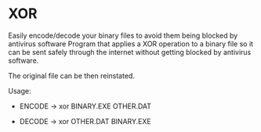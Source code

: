 # XOR

Easily encode/decode your binary files to avoid them being blocked by antivirus software
Program that applies a XOR operation to a binary file so it can be sent safely through the internet without 
getting blocked by antivirus software. 

The original file can be then reinstated. 

Usage:

* ENCODE -> xor BINARY.EXE OTHER.DAT

* DECODE -> xor OTHER.DAT BINARY.EXE

